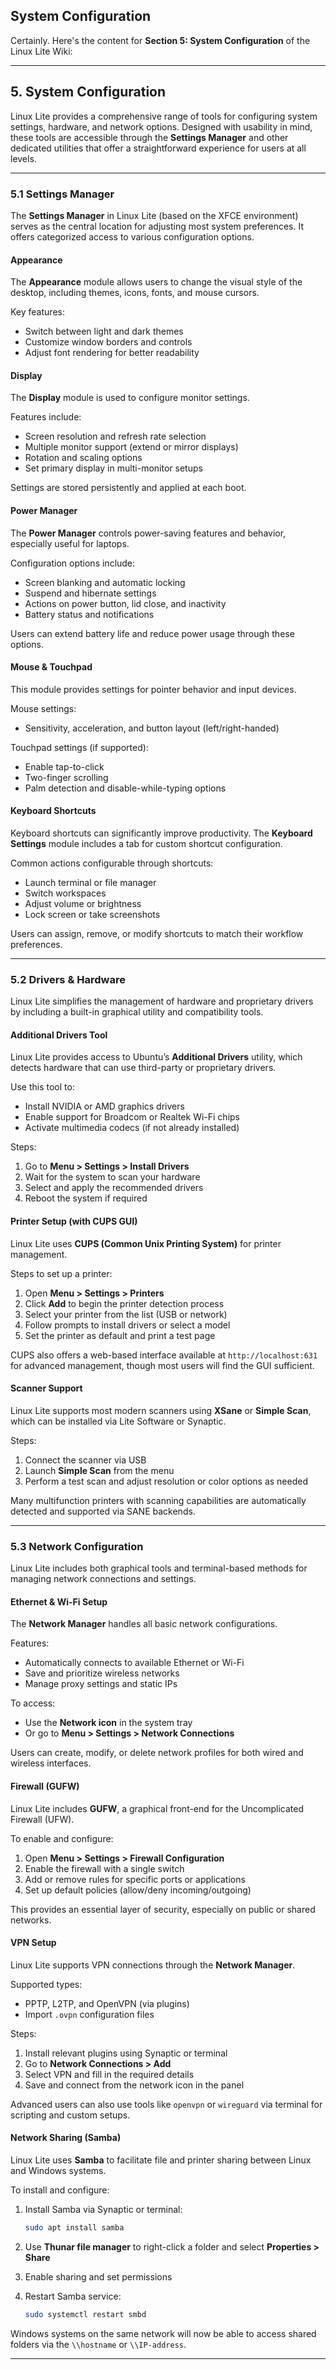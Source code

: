 ## System Configuration
Certainly. Here's the content for **Section 5: System Configuration** of the Linux Lite Wiki:

---

## 5. System Configuration

Linux Lite provides a comprehensive range of tools for configuring system settings, hardware, and network options. Designed with usability in mind, these tools are accessible through the **Settings Manager** and other dedicated utilities that offer a straightforward experience for users at all levels.

---

### 5.1 Settings Manager

The **Settings Manager** in Linux Lite (based on the XFCE environment) serves as the central location for adjusting most system preferences. It offers categorized access to various configuration options.

#### Appearance

The **Appearance** module allows users to change the visual style of the desktop, including themes, icons, fonts, and mouse cursors.

Key features:

* Switch between light and dark themes
* Customize window borders and controls
* Adjust font rendering for better readability

#### Display

The **Display** module is used to configure monitor settings.

Features include:

* Screen resolution and refresh rate selection
* Multiple monitor support (extend or mirror displays)
* Rotation and scaling options
* Set primary display in multi-monitor setups

Settings are stored persistently and applied at each boot.

#### Power Manager

The **Power Manager** controls power-saving features and behavior, especially useful for laptops.

Configuration options include:

* Screen blanking and automatic locking
* Suspend and hibernate settings
* Actions on power button, lid close, and inactivity
* Battery status and notifications

Users can extend battery life and reduce power usage through these options.

#### Mouse & Touchpad

This module provides settings for pointer behavior and input devices.

Mouse settings:

* Sensitivity, acceleration, and button layout (left/right-handed)

Touchpad settings (if supported):

* Enable tap-to-click
* Two-finger scrolling
* Palm detection and disable-while-typing options

#### Keyboard Shortcuts

Keyboard shortcuts can significantly improve productivity. The **Keyboard Settings** module includes a tab for custom shortcut configuration.

Common actions configurable through shortcuts:

* Launch terminal or file manager
* Switch workspaces
* Adjust volume or brightness
* Lock screen or take screenshots

Users can assign, remove, or modify shortcuts to match their workflow preferences.

---

### 5.2 Drivers & Hardware

Linux Lite simplifies the management of hardware and proprietary drivers by including a built-in graphical utility and compatibility tools.

#### Additional Drivers Tool

Linux Lite provides access to Ubuntu’s **Additional Drivers** utility, which detects hardware that can use third-party or proprietary drivers.

Use this tool to:

* Install NVIDIA or AMD graphics drivers
* Enable support for Broadcom or Realtek Wi-Fi chips
* Activate multimedia codecs (if not already installed)

Steps:

1. Go to **Menu > Settings > Install Drivers**
2. Wait for the system to scan your hardware
3. Select and apply the recommended drivers
4. Reboot the system if required

#### Printer Setup (with CUPS GUI)

Linux Lite uses **CUPS (Common Unix Printing System)** for printer management.

Steps to set up a printer:

1. Open **Menu > Settings > Printers**
2. Click **Add** to begin the printer detection process
3. Select your printer from the list (USB or network)
4. Follow prompts to install drivers or select a model
5. Set the printer as default and print a test page

CUPS also offers a web-based interface available at `http://localhost:631` for advanced management, though most users will find the GUI sufficient.

#### Scanner Support

Linux Lite supports most modern scanners using **XSane** or **Simple Scan**, which can be installed via Lite Software or Synaptic.

Steps:

1. Connect the scanner via USB
2. Launch **Simple Scan** from the menu
3. Perform a test scan and adjust resolution or color options as needed

Many multifunction printers with scanning capabilities are automatically detected and supported via SANE backends.

---

### 5.3 Network Configuration

Linux Lite includes both graphical tools and terminal-based methods for managing network connections and settings.

#### Ethernet & Wi-Fi Setup

The **Network Manager** handles all basic network configurations.

Features:

* Automatically connects to available Ethernet or Wi-Fi
* Save and prioritize wireless networks
* Manage proxy settings and static IPs

To access:

* Use the **Network icon** in the system tray
* Or go to **Menu > Settings > Network Connections**

Users can create, modify, or delete network profiles for both wired and wireless interfaces.

#### Firewall (GUFW)

Linux Lite includes **GUFW**, a graphical front-end for the Uncomplicated Firewall (UFW).

To enable and configure:

1. Open **Menu > Settings > Firewall Configuration**
2. Enable the firewall with a single switch
3. Add or remove rules for specific ports or applications
4. Set up default policies (allow/deny incoming/outgoing)

This provides an essential layer of security, especially on public or shared networks.

#### VPN Setup

Linux Lite supports VPN connections through the **Network Manager**.

Supported types:

* PPTP, L2TP, and OpenVPN (via plugins)
* Import `.ovpn` configuration files

Steps:

1. Install relevant plugins using Synaptic or terminal
2. Go to **Network Connections > Add**
3. Select VPN and fill in the required details
4. Save and connect from the network icon in the panel

Advanced users can also use tools like `openvpn` or `wireguard` via terminal for scripting and custom setups.

#### Network Sharing (Samba)

Linux Lite uses **Samba** to facilitate file and printer sharing between Linux and Windows systems.

To install and configure:

1. Install Samba via Synaptic or terminal:

   ```bash
   sudo apt install samba
   ```
2. Use **Thunar file manager** to right-click a folder and select **Properties > Share**
3. Enable sharing and set permissions
4. Restart Samba service:

   ```bash
   sudo systemctl restart smbd
   ```

Windows systems on the same network will now be able to access shared folders via the `\\hostname` or `\\IP-address`.

---